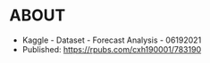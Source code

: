 # ABOUT

- Kaggle - Dataset - Forecast Analysis - 06192021
- Published: https://rpubs.com/cxh190001/783190